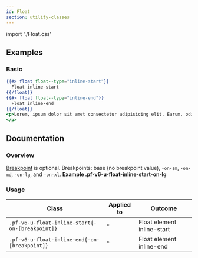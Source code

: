 ```yaml
---
id: Float
section: utility-classes
---
```


import './Float.css'

## Examples

### Basic

```hbs
{{#> float float--type="inline-start"}}
  Float inline-start
{{/float}}
{{#> float float--type="inline-end"}}
  Float inline-end
{{/float}}
<p>Lorem, ipsum dolor sit amet consectetur adipisicing elit. Earum, odit fugit eaque ad assuminline-enda fuga alias aut ipsum repudiandae enim pariatur ullam distinctio omnis dolorem at voluptatum saepe, beatae officiis?
</p>
```

## Documentation

### Overview

[Breakpoint](/developer-resources/global-css-variables#breakpoint-variables-and-class-suffixes) is optional. Breakpoints: base (no breakpoint value), `-on-sm`, `-on-md`, `-on-lg`, and `-on-xl`. **Example .pf-v6-u-float-inline-start-on-lg**

### Usage

| Class                                           | Applied to | Outcome                    |
| ----------------------------------------------- | ---------- | -------------------------- |
| `.pf-v6-u-float-inline-start{-on-[breakpoint]}` | `*`        | Float element inline-start |
| `.pf-v6-u-float-inline-end{-on-[breakpoint]}`   | `*`        | Float element inline-end   |
